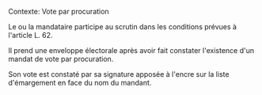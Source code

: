 Contexte: Vote par procuration

Le ou la mandataire participe au scrutin dans les conditions prévues à l'article L. 62.

Il prend une enveloppe électorale après avoir fait constater l'existence d'un mandat de vote par procuration.

Son vote est constaté par sa signature apposée à l'encre sur la liste d'émargement en face du nom du mandant.